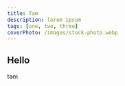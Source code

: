 ```yaml
---
title: Tam
description: lorem ipsum
tags: [one, two, three]
coverPhoto: /images/stock-photo.webp
---
```


## Hello

tam

